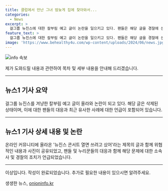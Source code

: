 ```yaml
---
title: 클럽에서 만난 그녀 밤늦게 집에 찾아와서...
categories:
  - News
excerpt: >
  걸그룹 뉴진스에 대한 칼부림 예고 글이 논란을 일으키고 있다. 팬들은 해당 글을 경찰에 신고해 달라며 SNS를 통해 공유하고, 몇몇은 이미 경찰에 신고했다고 전했다. 해당 글은 현재 삭제된 상태이지만, 최근 온라인상에서 이같은 글이 종종 올라와 많은 이들에게 공포심을 주고 있다. 이는 최근에도 비슷한 사례가 있었으며, 이에 대한 경찰의 수사가 이뤄졌다. 이러한 상황에서 뉴진스에 대한 보안이 더욱 필요해 보인다.
feature_text: >
  걸그룹 뉴진스에 대한 칼부림 예고 글이 논란을 일으키고 있다. 팬들은 해당 글을 경찰에 신고해 달라며 SNS를 통해 공유하고, 몇몇은 이미 경찰에 신고했다고 전했다. 해당 글은 현재 삭제된 상태이지만, 최근 온라인상에서 이같은 글이 종종 올라와 많은 이들에게 공포심을 주고 있다. 이는 최근에도 비슷한 사례가 있었으며, 이에 대한 경찰의 수사가 이뤄졌다. 이러한 상황에서 뉴진스에 대한 보안이 더욱 필요해 보인다.
image: 'https://www.behealthy4u.com/wp-content/uploads/2024/06/news.jpg'
---
```


<p><img src="https://www.behealthy4u.com/wp-content/uploads/2024/06/news.jpg" alt="info 속보" /></p>

<p>제가 도와드릴 내용과 관련하여 목차 및 세부 내용을 안내해 드리겠습니다.</p>

<hr />

<h2 data-ke-size="size26">뉴스1 기사 요약</h2>

<p data-ke-size="size16">걸그룹 뉴진스를 겨냥한 칼부림 예고 글이 올라와 논란이 되고 있다. 해당 글은 삭제된 상태이며, 이에 대한 팬들의 대응과 최근 유사한 사례에 대한 언급이 포함되어 있습니다.</p>

<hr />

<h2 data-ke-size="size26">뉴스1 기사 상세 내용 및 논란</h2>

<p data-ke-size="size16">온라인 커뮤니티에 올라온 '뉴진스 콘서트 열면 쓰려고 샀어'라는 제목의 글과 함께 위협적인 내용과 사진이 공유되었고, 팬들 및 누리꾼들의 대응과 함께 해당 문제에 대한 소속사 및 경찰의 조치가 언급되었습니다.</p>

<hr />

<p>이상입니다. 작성이 완료되었습니다. 추가로 필요한 내용이 있으시면 알려주세요.</p>
생생한 뉴스, <a href="https://onioninfo.kr" rel="dofollow">onioninfo.kr</a>


